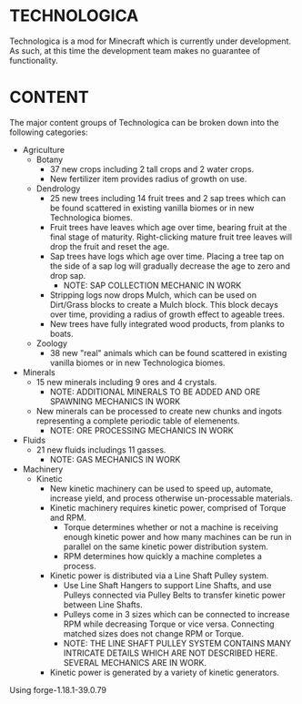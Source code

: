 # TECHNOLOGICA

Technologica is a mod for Minecraft which is currently under development.  As such, at this time the development team makes no guarantee of functionality. 

# CONTENT

The major content groups of Technologica can be broken down into the following categories:

* Agriculture
  * Botany
      * 37 new crops including 2 tall crops and 2 water crops.
      * New fertilizer item provides radius of growth on use.
  * Dendrology
    * 25 new trees including 14 fruit trees and 2 sap trees which can be found scattered in existing vanilla biomes or in new Technologica biomes.
    * Fruit trees have leaves which age over time, bearing fruit at the final stage of maturity.  Right-clicking mature fruit tree leaves will drop the fruit and reset the age.
    * Sap trees have logs which age over time.  Placing a tree tap on the side of a sap log will gradually decrease the age to zero and drop sap.
      * NOTE: SAP COLLECTION MECHANIC IN WORK     
    * Stripping logs now drops Mulch, which can be used on Dirt/Grass blocks to create a Mulch block.  This block decays over time, providing a radius of growth effect to ageable trees.
    * New trees have fully integrated wood products, from planks to boats.  
  * Zoology
    * 38 new "real" animals which can be found scattered in existing vanilla biomes or in new Technologica biomes.
* Minerals
  * 15 new minerals including 9 ores and 4 crystals.
    * NOTE: ADDITIONAL MINERALS TO BE ADDED AND ORE SPAWNING MECHANICS IN WORK
  * New minerals can be processed to create new chunks and ingots representing a complete periodic table of elemenents.
    * NOTE: ORE PROCESSING MECHANICS IN WORK 
* Fluids
  * 21 new fluids includings 11 gasses.
    * NOTE: GAS MECHANICS IN WORK 
* Machinery
  * Kinetic
    * New kinetic machinery can be used to speed up, automate, increase yield, and process otherwise un-processable materials.
    * Kinetic machinery requires kinetic power, comprised of Torque and RPM.  
      * Torque determines whether or not a machine is receiving enough kinetic power and how many machines can be run in parallel on the same kinetic power distribution system.
      * RPM determines how quickly a machine completes a process.
    * Kinetic power is distributed via a Line Shaft Pulley system.  
      * Use Line Shaft Hangers to support Line Shafts, and use Pulleys connected via Pulley Belts to transfer kinetic power between Line Shafts.
      * Pulleys come in 3 sizes which can be connected to increase RPM while decreasing Torque or vice versa.  Connecting matched sizes does not change RPM or Torque.
      * NOTE: THE LINE SHAFT PULLEY SYSTEM CONTAINS MANY INTRICATE DETAILS WHICH ARE NOT DESCRIBED HERE.  SEVERAL MECHANICS ARE IN WORK.
    * Kinetic power is generated by a variety of kinetic generators. 
      




Using forge-1.18.1-39.0.79

